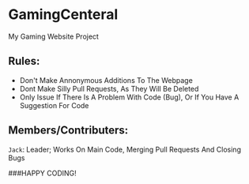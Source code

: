 # GamingCenteral
My Gaming Website Project

## Rules:

- Don't Make Annonymous Additions To The Webpage
- Dont Make Silly Pull Requests, As They Will Be Deleted
- Only Issue If There Is A Problem With Code (Bug), Or If You Have A Suggestion For Code


## Members/Contributers:

`Jack`: Leader;
	Works On Main Code, Merging Pull Requests And Closing Bugs

###HAPPY CODING!